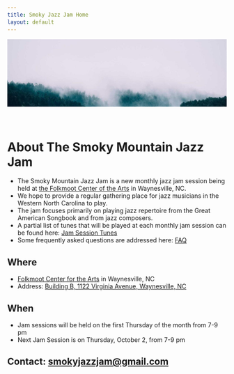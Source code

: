 ```yaml
---
title: Smoky Jazz Jam Home
layout: default
---
```

<div style="text-align: center;">
  <img src="misty_forest.jpg" alt="Description" />
</div>
<br>
<br>

# **About The Smoky Mountain Jazz Jam** 
- The Smoky Mountain Jazz Jam is a new monthly jazz jam session being held at [the Folkmoot Center of the Arts](https://www.folkmoot.org/) in Waynesville, NC.
- We hope to provide a regular gathering place for jazz musicians in the Western North Carolina to play. 
- The jam focuses primarily on playing jazz repertoire from the Great American Songbook and from jazz composers.
- A partial list of tunes that will be played at each monthly jam session can be found here: [Jam Session Tunes](jam_tunes.md)
- Some frequently asked questions are addressed here: [FAQ](faq.md)

## **Where**
- [Folkmoot Center for the Arts](https://www.folkmoot.org/) in Waynesville, NC
- Address: [Building B, 1122 Virginia Avenue, Waynesville, NC](https://maps.app.goo.gl/KduAxvnix88e4M369)
  
## **When**
- Jam sessions will be held on the first Thursday of the month from 7-9 pm
- Next Jam Session is on Thursday, October 2, from 7-9 pm 
  
## **Contact**: smokyjazzjam@gmail.com
